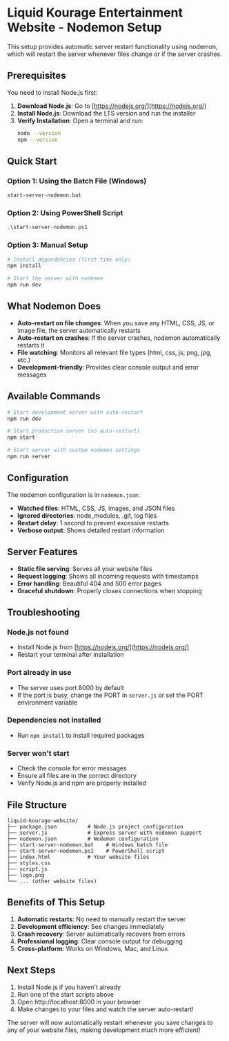 # Liquid Kourage Entertainment Website - Nodemon Setup

This setup provides automatic server restart functionality using nodemon, which will restart the server whenever files change or if the server crashes.

## Prerequisites

You need to install Node.js first:

1. **Download Node.js**: Go to [https://nodejs.org/](https://nodejs.org/)
2. **Install Node.js**: Download the LTS version and run the installer
3. **Verify Installation**: Open a terminal and run:
   ```bash
   node --version
   npm --version
   ```

## Quick Start

### Option 1: Using the Batch File (Windows)
```bash
start-server-nodemon.bat
```

### Option 2: Using PowerShell Script
```powershell
.\start-server-nodemon.ps1
```

### Option 3: Manual Setup
```bash
# Install dependencies (first time only)
npm install

# Start the server with nodemon
npm run dev
```

## What Nodemon Does

- **Auto-restart on file changes**: When you save any HTML, CSS, JS, or image file, the server automatically restarts
- **Auto-restart on crashes**: If the server crashes, nodemon automatically restarts it
- **File watching**: Monitors all relevant file types (html, css, js, png, jpg, etc.)
- **Development-friendly**: Provides clear console output and error messages

## Available Commands

```bash
# Start development server with auto-restart
npm run dev

# Start production server (no auto-restart)
npm start

# Start server with custom nodemon settings
npm run server
```

## Configuration

The nodemon configuration is in `nodemon.json`:

- **Watched files**: HTML, CSS, JS, images, and JSON files
- **Ignored directories**: node_modules, .git, log files
- **Restart delay**: 1 second to prevent excessive restarts
- **Verbose output**: Shows detailed restart information

## Server Features

- **Static file serving**: Serves all your website files
- **Request logging**: Shows all incoming requests with timestamps
- **Error handling**: Beautiful 404 and 500 error pages
- **Graceful shutdown**: Properly closes connections when stopping

## Troubleshooting

### Node.js not found
- Install Node.js from [https://nodejs.org/](https://nodejs.org/)
- Restart your terminal after installation

### Port already in use
- The server uses port 8000 by default
- If the port is busy, change the PORT in `server.js` or set the PORT environment variable

### Dependencies not installed
- Run `npm install` to install required packages

### Server won't start
- Check the console for error messages
- Ensure all files are in the correct directory
- Verify Node.js and npm are properly installed

## File Structure

```
liquid-kourage-website/
├── package.json          # Node.js project configuration
├── server.js             # Express server with nodemon support
├── nodemon.json          # Nodemon configuration
├── start-server-nodemon.bat    # Windows batch file
├── start-server-nodemon.ps1    # PowerShell script
├── index.html            # Your website files
├── styles.css
├── script.js
├── logo.png
└── ... (other website files)
```

## Benefits of This Setup

1. **Automatic restarts**: No need to manually restart the server
2. **Development efficiency**: See changes immediately
3. **Crash recovery**: Server automatically recovers from errors
4. **Professional logging**: Clear console output for debugging
5. **Cross-platform**: Works on Windows, Mac, and Linux

## Next Steps

1. Install Node.js if you haven't already
2. Run one of the start scripts above
3. Open http://localhost:8000 in your browser
4. Make changes to your files and watch the server auto-restart!

The server will now automatically restart whenever you save changes to any of your website files, making development much more efficient! 